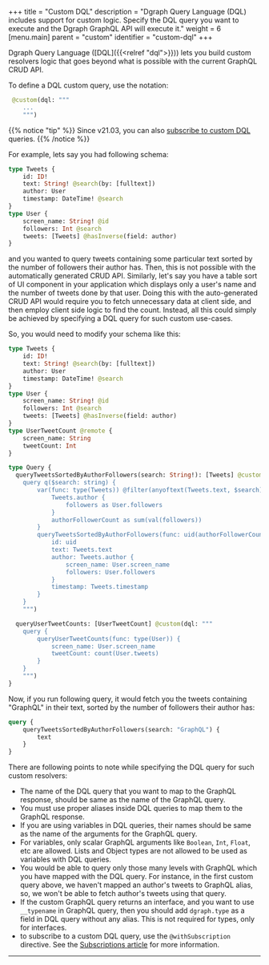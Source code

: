 +++
title = "Custom DQL"
description = "Dgraph Query Language (DQL) includes support for custom logic. Specify the DQL query you want to execute and the Dgraph GraphQL API will execute it."
weight = 6
[menu.main]
    parent = "custom"
	identifier = "custom-dql"
+++


Dgraph Query Language ([DQL]({{<relref "dql">}})) lets you build custom resolvers logic that goes beyond what is possible with the current GraphQL CRUD API.

To define a DQL custom query, use the notation:
```graphql 
 @custom(dql: """
	...
	""")
```

{{% notice "tip" %}}
Since v21.03, you can also [subscribe to custom DQL](/graphql/subscriptions/#subscriptions-to-custom-dql) queries.
{{% /notice %}}

For example, lets say you had following schema:
```graphql
type Tweets {
	id: ID!
	text: String! @search(by: [fulltext])
	author: User
	timestamp: DateTime! @search
}
type User {
	screen_name: String! @id
	followers: Int @search
	tweets: [Tweets] @hasInverse(field: author)
}
```

and you wanted to query tweets containing some particular text sorted by the number of followers their author has. Then,
this is not possible with the automatically generated CRUD API. Similarly, let's say you have a table sort of UI
component in your application which displays only a user's name and the number of tweets done by that user. Doing this
with the auto-generated CRUD API would require you to fetch unnecessary data at client side, and then employ client side
logic to find the count. Instead, all this could simply be achieved by specifying a DQL query for such custom use-cases.

So, you would need to modify your schema like this:
```graphql
type Tweets {
	id: ID!
	text: String! @search(by: [fulltext])
	author: User
	timestamp: DateTime! @search
}
type User {
	screen_name: String! @id
	followers: Int @search
	tweets: [Tweets] @hasInverse(field: author)
}
type UserTweetCount @remote {
	screen_name: String
	tweetCount: Int
}

type Query {
  queryTweetsSortedByAuthorFollowers(search: String!): [Tweets] @custom(dql: """
	query q($search: string) {
		var(func: type(Tweets)) @filter(anyoftext(Tweets.text, $search)) {
			Tweets.author {
				followers as User.followers
			}
			authorFollowerCount as sum(val(followers))
		}
		queryTweetsSortedByAuthorFollowers(func: uid(authorFollowerCount), orderdesc: val(authorFollowerCount)) {
			id: uid
			text: Tweets.text
			author: Tweets.author {
			    screen_name: User.screen_name
			    followers: User.followers
			}
			timestamp: Tweets.timestamp
		}
	}
	""")

  queryUserTweetCounts: [UserTweetCount] @custom(dql: """
	query {
		queryUserTweetCounts(func: type(User)) {
			screen_name: User.screen_name
			tweetCount: count(User.tweets)
		}
	}
	""")
}

```

Now, if you run following query, it would fetch you the tweets containing "GraphQL" in their text, sorted by the number
of followers their author has:
```graphql
query {
    queryTweetsSortedByAuthorFollowers(search: "GraphQL") {
        text
    }
}
```

There are following points to note while specifying the DQL query for such custom resolvers:

* The name of the DQL query that you want to map to the GraphQL response, should be same as the name of the GraphQL query.
* You must use proper aliases inside DQL queries to map them to the GraphQL response.
* If you are using variables in DQL queries, their names should be same as the name of the arguments for the GraphQL query.
* For variables, only scalar GraphQL arguments like `Boolean`, `Int`, `Float`, etc are allowed. Lists and Object types are not allowed to be used as variables with DQL queries.
* You would be able to query only those many levels with GraphQL which you have mapped with the DQL query. For instance, in the first custom query above, we haven't mapped an author's tweets to GraphQL alias, so, we won't be able to fetch author's tweets using that query.
* If the custom GraphQL query returns an interface, and you want to use `__typename` in GraphQL query, then you should add `dgraph.type` as a field in DQL query without any alias. This is not required for types, only for interfaces.
* to subscribe to a custom DQL query, use the `@withSubscription` directive. See the [Subscriptions article](/graphql/subscriptions/) for more information.

---
